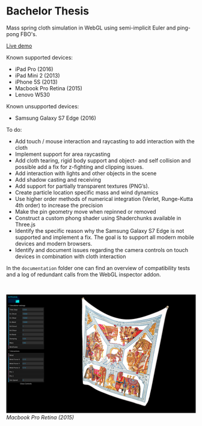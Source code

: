 # Bachelor Thesis
Mass spring cloth simulation in WebGL using semi-implicit Euler and ping-pong FBO's.

[Live demo](https://timvanscherpenzeel.github.io/Thesis/)

Known supported devices:
- iPad Pro (2016)
- iPad Mini 2 (2013)
- iPhone 5S (2013)
- Macbook Pro Retina (2015)
- Lenovo W530

Known unsupported devices:
- Samsung Galaxy S7 Edge (2016)

To do:
- Add touch / mouse interaction and raycasting to add interaction with the cloth
- Implement support for area raycasting
- Add cloth tearing, rigid body support and object- and self collision and possible add a fix for z-fighting and clipping issues.
- Add interaction with lights and other objects in the scene
- Add shadow casting and receiving
- Add support for partially transparent textures (PNG’s).
- Create particle location specific mass and wind dynamics
- Use higher order methods of numerical integration (Verlet, Runge-Kutta 4th order) to increase the precision
- Make the pin geometry move when repinned or removed
- Construct a custom phong shader using Shaderchunks available in Three.js
- Identify the specific reason why the Samsung Galaxy S7 Edge is not supported and implement a fix. The goal is to support all modern mobile devices and modern browsers.
- Identify and document issues regarding the camera controls on touch devices in combination with cloth interaction

In the `documentation` folder one can find an overview of compatibility tests and a log of redundant calls from the WebGL inspector addon.

&nbsp;

![0.jpg](/screenshots/1.jpg?raw=true)
*Macbook Pro Retina (2015)*

&nbsp;